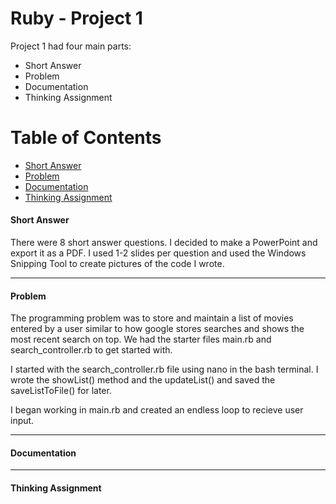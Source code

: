 # Ruby - Project 1

Project 1 had four main parts:

* Short Answer
* Problem
* Documentation
* Thinking Assignment


# Table of Contents
* [Short Answer](#short-answer)
* [Problem](#problem)
* [Documentation](#documentation)
* [Thinking Assignment](#thinking-assignment)

#### Short Answer
There were 8 short answer questions. I decided to make a PowerPoint and export it as a PDF. I used 1-2 slides per question and used the Windows Snipping Tool to create pictures of the code I wrote.
___

#### Problem
The programming problem was to store and maintain a list of movies entered by a user similar to how google stores searches and shows the most recent search on top. We had the starter files main.rb and search_controller.rb to get started with. 

I started with the search_controller.rb file using nano in the bash terminal. I wrote the showList() method and the updateList() and saved the saveListToFile() for later. 

I began working in main.rb and created an endless loop to recieve user input.
___

#### Documentation

___

#### Thinking Assignment
